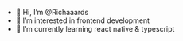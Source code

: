 - 👋 Hi, I’m @Richaaards
- 👀 I’m interested in frontend development
- 🌱 I’m currently learning react native & typescript

<!---
Richaaards/Richaaards is a ✨ special ✨ repository because its `README.md` (this file) appears on your GitHub profile.
You can click the Preview link to take a look at your changes.
--->
